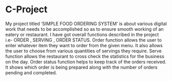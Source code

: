 # C-Project

My project titled ‘SIMPLE FOOD ORDERING SYSTEM’ is about various
digital work that needs to be accomplished so as to ensure smooth working
of an eatery or restaurant.
I have got overall functions described in the project i.e- ORDER ,
SERVING , ORDER STATUS.
Order function allows the user to enter whatever item they want to order
from the given menu. It also allows the user to choose from various
quantities of servings they require.
Serve function allows the restaurant to cross check the statistics for the
business on the day.
Order status function helps to keep track of the orders received. It shows
which order is being prepared along with the number of orders pending and
completed.
